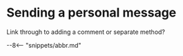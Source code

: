 <!-- SPDX-License-Identifier: CC-BY-4.0 -->
<!-- Copyright Contributors to the ODPi Egeria project. -->

# Sending a personal message

Link through to adding a comment or separate method?



--8<-- "snippets/abbr.md"